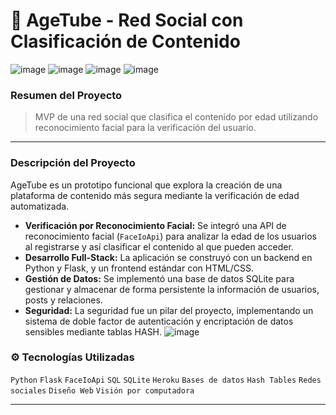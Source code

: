 # 🔞 AgeTube - Red Social con Clasificación de Contenido

![image](https://github.com/user-attachments/assets/2fe88d31-2cc6-4903-aa94-99ea1b00c18a)
![image](https://github.com/user-attachments/assets/7e9dc24f-c8a7-46d7-9ffa-d44d812eefdf)
![image](https://github.com/user-attachments/assets/fb108cf3-0a0d-43e1-8a82-ce90ddefac2a)
![image](https://github.com/user-attachments/assets/574ef30a-e08b-4622-8a19-16e7e70aa342)


### Resumen del Proyecto
> MVP de una red social que clasifica el contenido por edad utilizando reconocimiento facial para la verificación del usuario.

---

### Descripción del Proyecto

AgeTube es un prototipo funcional que explora la creación de una plataforma de contenido más segura mediante la verificación de edad automatizada.

-   **Verificación por Reconocimiento Facial:** Se integró una API de reconocimiento facial (`FaceIoApi`) para analizar la edad de los usuarios al registrarse y así clasificar el contenido al que pueden acceder.
-   **Desarrollo Full-Stack:** La aplicación se construyó con un backend en Python y Flask, y un frontend estándar con HTML/CSS.
-   **Gestión de Datos:** Se implementó una base de datos SQLite para gestionar y almacenar de forma persistente la información de usuarios, posts y relaciones.
-   **Seguridad:** La seguridad fue un pilar del proyecto, implementando un sistema de doble factor de autenticación y encriptación de datos sensibles mediante tablas HASH.
![image](https://github.com/user-attachments/assets/28891550-8128-4d29-b876-d2600d05f6b5)


### ⚙️ Tecnologías Utilizadas

`Python` `Flask` `FaceIoApi` `SQL` `SQLite` `Heroku` `Bases de datos` `Hash Tables` `Redes sociales` `Diseño Web` `Visión por computadora`

---

